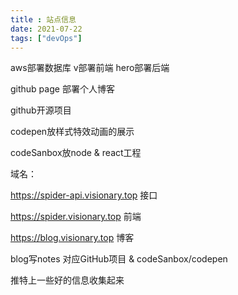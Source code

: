 ```yaml
---
title : 站点信息
date: 2021-07-22
tags: ["devOps"]
---
```

aws部署数据库
v部署前端
hero部署后端


github page 部署个人博客

github开源项目

codepen放样式特效动画的展示

codeSanbox放node & react工程

域名： 

https://spider-api.visionary.top 接口

https://spider.visionary.top 前端

https://blog.visionary.top 博客

blog写notes 对应GitHub项目 & codeSanbox/codepen

推特上一些好的信息收集起来
